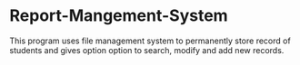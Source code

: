 # Report-Mangement-System
This program uses file management system to permanently store record of students and gives option option to search, modify and add new records.
